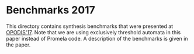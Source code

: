 Benchmarks 2017
=========================

This directory contains synthesis benchmarks that were presented at
[OPODIS'17](http://drops.dagstuhl.de/opus/volltexte/2018/8635/pdf/LIPIcs-OPODIS-2017-32.pdf).
Note that we are using exclusively threshold automata in this paper instead
of Promela code. A description of the benchmarks is given in the paper.

